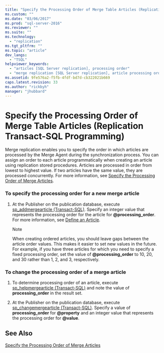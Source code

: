 ```yaml
---
title: "Specify the Processing Order of Merge Table Articles (Replication Transact-SQL Programming) | Microsoft Docs"
ms.custom: ""
ms.date: "03/06/2017"
ms.prod: "sql-server-2016"
ms.reviewer: ""
ms.suite: ""
ms.technology: 
  - "replication"
ms.tgt_pltfrm: ""
ms.topic: "article"
dev_langs: 
  - "TSQL"
helpviewer_keywords: 
  - "articles [SQL Server replication], processing order"
  - "merge replication [SQL Server replication], article processing order"
ms.assetid: 9fe576a2-f5fb-4fdf-bd7d-cb322021b669
caps.latest.revision: 33
ms.author: "rickbyh"
manager: "jhubbard"
---
```

# Specify the Processing Order of Merge Table Articles (Replication Transact-SQL Programming)
  Merge replication enables you to specify the order in which articles are processed by the Merge Agent during the synchronization process. You can assign an order to each article programmatically when creating an article using replication stored procedures. Articles are processed in order from lowest to highest value. If two articles have the same value, they are processed concurrently. For more information, see [Specify the Processing Order of Merge Articles](../../../relational-databases/replication/merge/specify-the-processing-order-of-merge-articles.md).  
  
### To specify the processing order for a new merge article  
  
1.  At the Publisher on the publication database, execute [sp_addmergearticle &#40;Transact-SQL&#41;](../../../relational-databases/reference/system-stored-procedures/sp-addmergearticle-transact-sql.md). Specify an integer value that represents the processing order for the article for **@processing_order**. For more information, see [Define an Article](../../../relational-databases/replication/publish/define-an-article.md).  
  
    > [!NOTE]  
    >  When creating ordered articles, you should leave gaps between the article order values. This makes it easier to set new values in the future. For example, if you have three articles for which you need to specify a fixed processing order, set the value of **@processing_order** to 10, 20, and 30 rather than 1, 2, and 3, respectively.  
  
### To change the processing order of a merge article  
  
1.  To determine processing order of an article, execute [sp_helpmergearticle &#40;Transact-SQL&#41;](../../../relational-databases/reference/system-stored-procedures/sp-helpmergearticle-transact-sql.md) and note the value of **processing_order** in the result set.  
  
2.  At the Publisher on the publication database, execute [sp_changemergearticle &#40;Transact-SQL&#41;](../../../relational-databases/reference/system-stored-procedures/sp-changemergearticle-transact-sql.md). Specify a value of **processing_order** for **@property** and an integer value that represents the processing order for **@value**.  
  
## See Also  
 [Specify the Processing Order of Merge Articles](../../../relational-databases/replication/merge/specify-the-processing-order-of-merge-articles.md)  
  
  